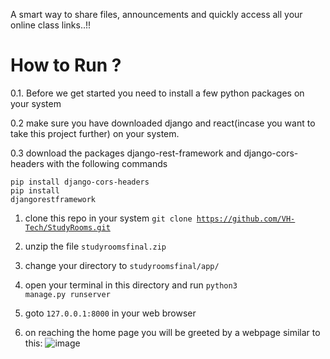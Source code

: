 A smart way to share files, announcements and quickly access all your online class links..!!

# How to Run ?

0.1. Before we get started you need to install a few python packages on your system

0.2 make sure you have downloaded django and react(incase you want to take this project further) on your system.
 
0.3 download the packages django-rest-framework and django-cors-headers with the following commands<br>

  <code>pip install django-cors-headers</code><br>
  <code>pip install djangorestframework</code>

1. clone this repo in your system
<code>git clone https://github.com/VH-Tech/StudyRooms.git</code> 

2. unzip the file <code>studyroomsfinal.zip</code>

3. change your directory to <code>studyroomsfinal/app/</code>

4. open your terminal in this directory and run <code>python3 manage.py runserver</code>

5. goto <code>127.0.0.1:8000</code> in your web browser

6. on reaching the home page you will be greeted by a webpage similar to this:
![image](https://user-images.githubusercontent.com/37875901/155891472-082e49ac-af82-46c5-a319-687b88283b97.png)
